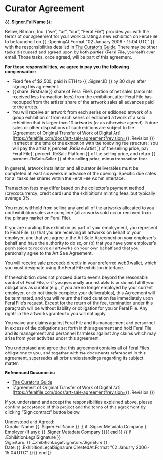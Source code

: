 # Curator Agreement

**{{ .Signer.FullName }}:**

Below, Bitmark, Inc. (“we”, “us”, “our”, “Feral File”) provides you with the terms of our agreement for your work curating a new exhibition on Feral File to be launched on {{ .OpeningAt.Format "02 January 2006 - 15:04 UTC" }} with the responsibilities detailed in [The Curator’s Guide](https://docs.google.com/document/d/1g6F7IiDB5D3jWExJ8-HHfJdtZB5TlB-s-Zkuz5bztTI/edit). There may be other tasks discussed and agreed upon by both parties (Feral File, yourself) over email. Those tasks, once agreed, will be part of this agreement.

**For these responsibilities, we agree to pay you the following compensation:**

- Fixed fee of $2,500, paid in ETH to {{ .Signer.ID }} by 30 days after signing this agreement.
- {{ share .FirstSale }} share of Feral File’s portion of net sales (amounts received less transaction fees) from the exhibition, after Feral File has recouped from the artists’ share of the artwork sales all advances paid to the artists.
- You will receive an artwork from each series or editioned artwork of a group exhibition or from each series or editioned artwork of a solo exhibition that is larger than 10 artworks (or as otherwise agreed). Future sales or other dispositions of such editions are subject to the [Agreement of Original Transfer of Work of Digital Art](https://feralfile.com/docs/art-sale-agreement?revision={{ .Revision }}) in effect at the time of the exhibition with the following fee structure: You will pay the artist {{ percent .ReSale.Artist }} of the selling price, pay Feral File{{ percent .ReSale.Platform }} of the selling price, and retain {{ percent .ReSale.Seller }} of the selling price, minus transaction fees.

In general, artwork installation and all curator deliverables must be completed at least six weeks in advance of the opening. Specific due dates for all tasks are shared within the Feral File Admin interface.

Transaction fees may differ based on the collector’s payment method (cryptocurrency, credit card) and the exhibition’s minting fees, but typically average 3%.

You must withhold from selling any and all of the artworks allocated to you until exhibition sales are complete (all artworks sold out or removed from the primary market on Feral File).

If you are curating this exhibition as part of your employment, you represent to Feral File: (a) that you are receiving all artworks on behalf of your employer, and that you agree to the Art Sale Agreement on your employer’s behalf and have the authority to do so, or (b) that you have your employer’s permission to receive all artworks on your own behalf and that you personally agree to the Art Sale Agreement.

You will receive sale proceeds directly in your preferred web3 wallet, which you must designate using the Feral File exhibition interface.

If the exhibition does not proceed due to events beyond the reasonable control of Feral File, or if you personally are not able to or do not fulfill your obligations as curator (e.g., if you are no longer employed by your current employer, or do not timely complete your deliverables), this Agreement will be terminated, and you will return the fixed curation fee immediately upon Feral File’s request. Except for the return of the fee, termination under this paragraph will be without liability or obligation for you or Feral File. Any rights in the artworks granted to you will not apply.

You waive any claims against Feral File and its management and personnel in excess of the obligations set forth in this agreement and hold Feral File and its management and personnel harmless against any claims which may arise from your activities under this agreement.

You understand and agree that this agreement contains all of Feral File’s obligations to you, and together with the documents referenced in this agreement, supersedes all prior understandings regarding its subject matter.

**Referenced Documents:**

- [The Curator’s Guide](https://docs.google.com/document/d/1g6F7IiDB5D3jWExJ8-HHfJdtZB5TlB-s-Zkuz5bztTI/edit?usp=sharing)
- [Agreement of Original Transfer of Work of Digital Art](https://feralfile.com/docs/art-sale-agreement?revision={{ .Revision }})

If you understand and accept the responsibilities explained above, please confirm acceptance of this project and the terms of this agreement by clicking “Sign contract” button below.

Understood and Agreed:
<br>Curator Name: {{ .Signer.FullName }}
{{ if .Signer.Metadata.Company }}<br>Employer (if any): {{ .Signer.Metadata.Company }}{{ end }}
{{ if .ExhibitionLegalSignature }}
<br>Signature: {{ .ExhibitionLegalSignature.Signature }}
<br>Date: {{ .ExhibitionLegalSignature.CreatedAt.Format "02 January 2006 - 15:04 UTC" }}
{{ end }}
